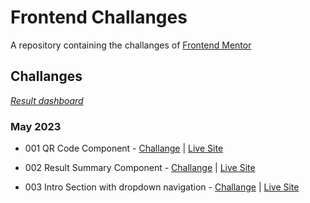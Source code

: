 # Frontend Challanges
A repository containing the challanges of [Frontend Mentor](https://www.frontendmentor.io/challenges)



## Challanges
*[Result dashboard](https://www.frontendmentor.io/profile/N1CK145)*


### May 2023

- 001 QR Code Component - [Challange](https://www.frontendmentor.io/solutions/basic-qrcode-component-nI-ClDpk76) | [Live Site](https://n1ck145.github.io/001_qr-code-component)
- 002 Result Summary Component - [Challange](https://www.frontendmentor.io/challenges/results-summary-component-CE_K6s0maV/hub) | [Live Site](https://n1ck145.github.io/002_results-summary-component)

- 003 Intro Section with dropdown navigation - [Challange](https://www.frontendmentor.io/challenges/intro-section-with-dropdown-navigation-ryaPetHE5/hub) | [Live Site](https://n1ck145.github.io/003_intro-section-with-dropdown-navigation)